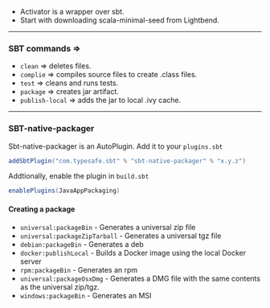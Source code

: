 * Activator is a wrapper over sbt.
* Start with downloading scala-minimal-seed from Lightbend.

---
### SBT commands =>
* `clean` => deletes files.
* `complie` => compiles source files to create .class files.
* `test` => cleans and runs tests.
* `package` => creates jar artifact.
* `publish-local` => adds the jar to local .ivy cache.

---

### SBT-native-packager
Sbt-native-packager is an AutoPlugin. Add it to your `plugins.sbt`
```scala
addSbtPlugin("com.typesafe.sbt" % "sbt-native-packager" % "x.y.z")
```
Addtionally, enable the plugin in `build.sbt`
```scala
enablePlugins(JavaAppPackaging)
```

#### Creating a package
* `universal:packageBin` - Generates a universal zip file
* `universal:packageZipTarball` - Generates a universal tgz file
* `debian:packageBin` - Generates a deb
* `docker:publishLocal` - Builds a Docker image using the local Docker server
* `rpm:packageBin` - Generates an rpm
* `universal:packageOsxDmg` - Generates a DMG file with the same contents as the universal zip/tgz.
* `windows:packageBin` - Generates an MSI


